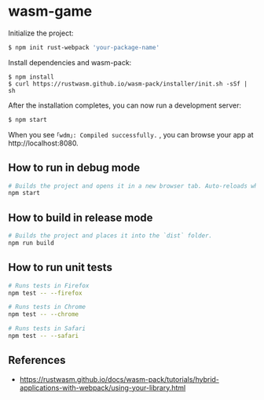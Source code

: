 # wasm-game

Initialize the project:

```sh
$ npm init rust-webpack 'your-package-name'
```

Install dependencies and wasm-pack:

```
$ npm install
$ curl https://rustwasm.github.io/wasm-pack/installer/init.sh -sSf | sh 
```

After the installation completes, you can now run a development server:

```sh
$ npm start
```

When you see `｢wdm｣: Compiled successfully.` , you can browse your app
at http://localhost:8080.

## How to run in debug mode

```sh
# Builds the project and opens it in a new browser tab. Auto-reloads when the project changes.
npm start
```

## How to build in release mode

```sh
# Builds the project and places it into the `dist` folder.
npm run build
```

## How to run unit tests

```sh
# Runs tests in Firefox
npm test -- --firefox

# Runs tests in Chrome
npm test -- --chrome

# Runs tests in Safari
npm test -- --safari
```

## References

* https://rustwasm.github.io/docs/wasm-pack/tutorials/hybrid-applications-with-webpack/using-your-library.html